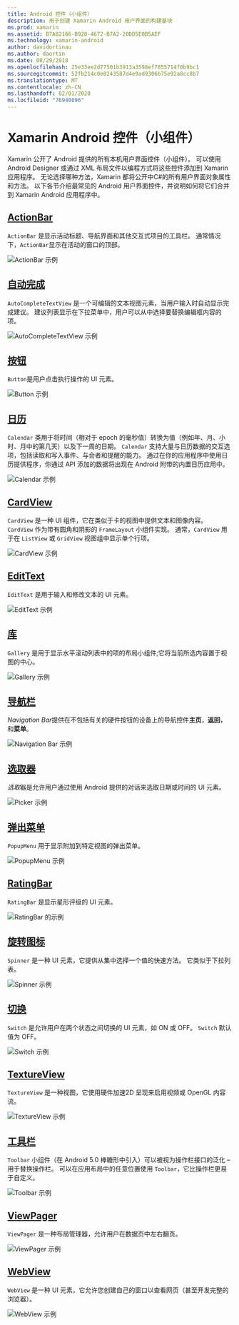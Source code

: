```yaml
---
title: Android 控件（小组件）
description: 用于创建 Xamarin Android 用户界面的构建基块
ms.prod: xamarin
ms.assetid: B7A82166-B920-4672-B7A2-20DD5E0B5AEF
ms.technology: xamarin-android
author: davidortinau
ms.author: daortin
ms.date: 08/29/2018
ms.openlocfilehash: 25e33ee2d77501b3913a3598ef7855714f0b9bc1
ms.sourcegitcommit: 52fb214c0e0243587d4e9ad9306b75e92a8cc8b7
ms.translationtype: MT
ms.contentlocale: zh-CN
ms.lasthandoff: 02/01/2020
ms.locfileid: "76940896"
---
```

# <a name="xamarinandroid-controls-widgets"></a>Xamarin Android 控件（小组件）

Xamarin 公开了 Android 提供的所有本机用户界面控件（小组件）。 可以使用 Android Designer 或通过 XML 布局文件以编程方式将这些控件添加到 Xamarin 应用程序。 无论选择哪种方法，Xamarin 都将公开中C#的所有用户界面对象属性和方法。 以下各节介绍最常见的 Android 用户界面控件，并说明如何将它们合并到 Xamarin Android 应用程序中。

## <a name="action-barandroiduser-interfacecontrolsaction-barmd"></a>[ActionBar](~/android/user-interface/controls/action-bar.md) 

`ActionBar` 是显示活动标题、导航界面和其他交互式项目的工具栏。 通常情况下，`ActionBar`显示在活动的窗口的顶部。

![ActionBar 示例](images/action-bar.png)

## <a name="auto-completeandroiduser-interfacecontrolsauto-completemd"></a>[自动完成](~/android/user-interface/controls/auto-complete.md)

`AutoCompleteTextView` 是一个可编辑的文本视图元素，当用户输入时自动显示完成建议。 建议列表显示在下拉菜单中，用户可以从中选择要替换编辑框内容的项。

![AutoCompleteTextView 示例](images/auto-complete.png)

## <a name="buttonsandroiduser-interfacecontrolsbuttonsindexmd"></a>[按钮](~/android/user-interface/controls/buttons/index.md)

`Button`是用户点击执行操作的 UI 元素。

![Button 示例](images/buttons.png)

## <a name="calendarandroiduser-interfacecontrolscalendarmd"></a>[日历](~/android/user-interface/controls/calendar.md)

`Calendar` 类用于将时间（相对于 epoch 的毫秒值）转换为值（例如年、月、小时、月中的第几天）以及下一周的日期。
`Calendar` 支持大量与日历数据的交互选项，包括读取和写入事件、与会者和提醒的能力。 通过在你的应用程序中使用日历提供程序，你通过 API 添加的数据将出现在 Android 附带的内置日历应用中。

![Calendar 示例](images/calendar.png)

## <a name="cardviewandroiduser-interfacecontrolscard-viewmd"></a>[CardView](~/android/user-interface/controls/card-view.md)

`CardView` 是一种 UI 组件，它在类似于卡的视图中提供文本和图像内容。 `CardView` 作为带有圆角和阴影的 `FrameLayout` 小组件实现。 通常，`CardView` 用于在 `ListView` 或 `GridView` 视图组中显示单个行项。

![CardView 示例](images/cardview.png)

## <a name="edit-textandroiduser-interfacecontrolsedit-textmd"></a>[EditText](~/android/user-interface/controls/edit-text.md)

`EditText` 是用于输入和修改文本的 UI 元素。

![EditText 示例](images/edit-text.png)

## <a name="galleryandroiduser-interfacecontrolsgallerymd"></a>[库](~/android/user-interface/controls/gallery.md)

`Gallery` 是用于显示水平滚动列表中的项的布局小组件;它将当前所选内容置于视图的中心。

![Gallery 示例](images/gallery.png)

## <a name="navigation-barandroiduser-interfacecontrolsnavigation-barmd"></a>[导航栏](~/android/user-interface/controls/navigation-bar.md)

*Navigation Bar*提供在不包括有关的硬件按钮的设备上的导航控件**主页**，**返回**，和**菜单**。

![Navigation Bar 示例](images/navigation-bar.png)

## <a name="pickersandroiduser-interfacecontrolspickersindexmd"></a>[选取器](~/android/user-interface/controls/pickers/index.md)

*选取*器是允许用户通过使用 Android 提供的对话来选取日期或时间的 UI 元素。

![Picker 示例](images/picker.png)

## <a name="popup-menuandroiduser-interfacecontrolspopup-menumd"></a>[弹出菜单](~/android/user-interface/controls/popup-menu.md)

`PopupMenu` 用于显示附加到特定视图的弹出菜单。

![PopupMenu 示例](images/popup-menu.png)

## <a name="ratingbarandroiduser-interfacecontrolsratingbarmd"></a>[RatingBar](~/android/user-interface/controls/ratingbar.md)

`RatingBar` 是显示星形评级的 UI 元素。

![RatingBar 的示例](ratingbar-images/01-ratingbar.png)

## <a name="spinnerandroiduser-interfacecontrolsspinnermd"></a>[旋转图标](~/android/user-interface/controls/spinner.md)

`Spinner` 是一种 UI 元素，它提供从集中选择一个值的快速方法。 它类似于下拉列表。 

![Spinner 示例](images/spinner.png)

## <a name="switchandroiduser-interfacecontrolsswitchmd"></a>[切换](~/android/user-interface/controls/switch.md)

`Switch` 是允许用户在两个状态之间切换的 UI 元素，如 ON 或 OFF。 `Switch` 默认值为 OFF。

![Switch 示例](images/switch.png)

## <a name="textureviewandroiduser-interfacecontrolstexture-viewmd"></a>[TextureView](~/android/user-interface/controls/texture-view.md)

`TextureView` 是一种视图，它使用硬件加速2D 呈现来启用视频或 OpenGL 内容流。

![TextureView 示例](images/texture-view.png)

## <a name="toolbarandroiduser-interfacecontrolstool-barindexmd"></a>[工具栏](~/android/user-interface/controls/tool-bar/index.md)

`Toolbar` 小组件（在 Android 5.0 棒糖形中引入）可以被视为操作栏接口的泛化 &ndash; 用于替换操作栏。 可以在应用布局中的任意位置使用 `Toolbar`，它比操作栏更易于自定义。

![Toolbar 示例](images/toolbar.png)

## <a name="viewpagerandroiduser-interfacecontrolsview-pagerindexmd"></a>[ViewPager](~/android/user-interface/controls/view-pager/index.md) 

`ViewPager` 是一种布局管理器，允许用户在数据页中左右翻页。

![ViewPager 示例](images/viewpager.png)

## <a name="webviewandroiduser-interfacecontrolsweb-viewmd"></a>[WebView](~/android/user-interface/controls/web-view.md)

`WebView` 是一种 UI 元素，它允许您创建自己的窗口以查看网页（甚至开发完整的浏览器）。

![WebView 示例](images/web-view.png)
